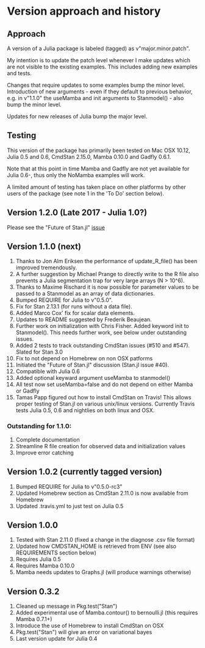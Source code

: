 # Version approach and history

## Approach

A version of a Julia package is labeled (tagged) as v"major.minor.patch".

My intention is to update the patch level whenever I make updates which are not visible to the existing examples. This includes adding new examples and tests. 

Changes that require updates to some examples bump the minor level. Introduction of new arguments - even if they default to previous behavior, e.g. in v"1.1.0" the useMamba and init arguments to Stanmodel() - also bump the minor level.

Updates for new releases of Julia bump the major level.

## Testing

This version of the package has primarily been tested on Mac OSX 10.12, Julia 0.5 and 0.6, CmdStan 2.15.0, Mamba 0.10.0 and Gadfly 0.6.1.

Note that at this point in time Mamba and Gadfly are not yet available for Julia 0.6-, thus only the NoMamba examples will work.

A limited amount of testing has taken place on other platforms by other users of the package (see note 1 in the 'To Do' section below).

## Version 1.2.0 (Late 2017 - Julia 1.0?)

Please see the "Future of Stan.jl" [issue](https://github.com/goedman/Stan.jl/issues/40)

## Version 1.1.0 (next)
 
1. Thanks to Jon Alm Eriksen the performance of update_R_file() has been improved tremendously. 
1. A further suggestion by Michael Prange to directly write to the R file also prevents a Julia segmentation trap for very large arrays (N > 10^6).
1. Thanks to Maxime Rischard it is now possible for parameter values to be passed to a Stanmodel as an array of data dictionaries.
1. Bumped REQUIRE for Julia to v"0.5.0".
1. Fix for Stan 2.13.1 (for runs without a data file).
1. Added Marco Cox' fix for scalar data elements.
1. Updates to README suggested by Frederik Beaujean.
1. Further work on initialization with Chris Fisher. Added keyword init to Stanmodel(). This needs further work, see below under outstanding issues.
1. Added 2 tests to track outstanding CmdStan issues (#510 and #547). Slated for Stan 3.0
1. Fix to not depend on Homebrew on non OSX patforms
1. Initiated the "Future of Stan.jl" discussion (Stan.jl issue #40).
1. Compatible with Julia 0.6
1. Added optional keyward argument useMamba to stanmodel()
1. All test now set useMamba=false and do not depend on either Mamba or Gadfly
1. Tamas Papp figured out how to install CmdStan on Travis! This allows proper testing of Stan.jl on various unix/linux versions. Currently Travis tests Julia 0.5, 0.6 and nightlies on both linux and OSX.

### Outstanding for 1.1.0:

1. Complete documentation
2. Streamline R file creation for observed data and initialization values
3. Improve error catching

## Version 1.0.2 (currently tagged version)

1. Bumped REQUIRE for Julia to v"0.5.0-rc3"
2. Updated Homebrew section as CmdStan 2.11.0 is now available from Homebrew
3. Updated .travis.yml to just test on Julia 0.5

## Version 1.0.0

1. Tested with Stan 2.11.0 (fixed a change in the diagnose .csv file format)
2. Updated how CMDSTAN_HOME is retrieved from ENV (see also REQUIREMENTS section below)
3. Requires Julia 0.5
4. Requires Mamba 0.10.0
5. Mamba needs updates to Graphs.jl (will produce warnings otherwise)

## Version 0.3.2

1. Cleaned up message in Pkg.test("Stan")
2. Added experimental use of Mamba.contour() to bernoulli.jl (this requires Mamba 0.7.1+)
3. Introduce the use of Homebrew to install CmdStan on OSX
4. Pkg.test("Stan") will give an error on variational bayes
5. Last version update for Julia 0.4



